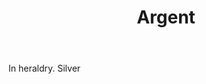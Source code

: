 ---
title: Argent
letter: A
permalink: "/definitions/bld-argent.html"
body: In heraldry. Silver
published_at: '2018-07-07'
source: Black's Law Dictionary 2nd Ed (1910)
layout: post
---